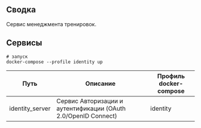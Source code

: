 ## Сводка
Сервис менеджмента тренировок.

## Сервисы

```shell
# запуск
docker-compose --profile identity up
```

| Путь | Описание | Профиль docker-compose |
| ------ |--------|------------------------|
| identity_server  | Сервис Авторизации и аутентификации (OAuth 2.0/OpenID Connect) | identity               |